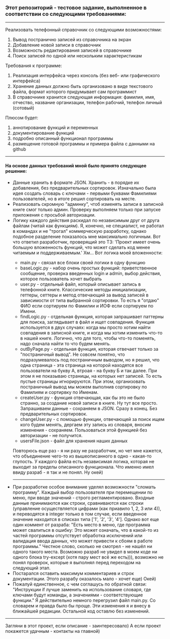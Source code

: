 <h3>Этот репозиторий - тестовое задание, выполненное в соответствии со следующими требованиями:</h3>

<hr>
<p>Реализовать телефонный справочник со следующими возможностями:</p>
    <ol>
        <li>Вывод постранично записей из справочника на экран</li>
        <li>Добавление новой записи в справочник</li>
        <li>Возможность редактирования записей в справочнике</li>
        <li>Поиск записей по одной или нескольким характеристикам</li>
    </ol>
<p>Требования к программе:</p>
    <ol>
        <li>Реализация интерфейса через консоль (без веб- или графического интерфейса)</li>
        <li>Хранение данных должно быть организовано в виде текстового файла, формат которого придумывает сам программист</li>
        <li>В справочнике хранится следующая информация: фамилия, имя, отчество, название организации, телефон рабочий, телефон личный (сотовый)</li>
    </ol>
<p>Плюсом будет:</p>
    <ol>
          <li>аннотирование функций и переменных</li>
          <li>документирование функций</li>
          <li>подробно описанный функционал программы</li>
          <li>размещение готовой программы и примера файла с данными на github</li>
    </ol>
<hr>

<h4>На основе данных требований мной было принято следующее решение:</h4>
    <ul>
        <li>Данные хранить в формате JSON. Хранить - в порядке их добавления, без предварительных сортировок. Изначально была идея создать словарь с ключами - первыми буквами Фамилиями пользователей, но в итоге решил сортировать на месте.</li>
        <li>Реализовать скромную "админку", чтоб изменять записи в записной книге смог только админ. Проверку выполняем только при запуске приложения с просьбой авторизации.</li>
        <li>Логику каждого действия раскидал по независимым друг от друга файлам (читай как функциям). Я, конечно, не специалист, не работал в командах и не "трогал" коммерческую разработку, однако подобное разделение показалось мне максимально логичным. Вот что ответил разработчик, проверящий это ТЗ: 'Проект имеет очень большую вложенность функций, что может сделать код менее читаемым и поддерживаемым.' Хм... Вот логика моей вложенности:</li>
            <ul>
                <li>main.py - связал все блоки своей логики в одну функцию</li>
                <li>baseLogic.py - набор очень простых функций: приветственное сообщение, проверка введенных login и admin, выбор действия, которое пользователь хочет выбрать</li>
                <li>user.py - отдельный файл, который описывает запись в телефонной книге. Классические методы инициализации, геттеры, сеттеры и метод отвечающий за вывод записей в зависимости от типа выбранной сортировки. То есть я "отдаю" ФИО если сортируем по Фамилии и ИОФ если сортируем по Имени.</li>
                <li>findLogic.py - отдельная функция, которая запрашивает паттерны для поиска, заглядывает в файл и ищет совпадения. Функция используется в двух случаях: когда мы просто хотим найти совпадения в записной книге, и когда мы хотим изменить что-то в нашей книге. Логично, что для того, чтобы что-то поменять, надо сначала найти то что будем менять.</li>
                <li>outByPage.py - отдельная функция, которая отвечает только за "постраничный вывод". Не совсем понятно, что подразумевалось под постраничным выводом, но я решил, что одна страница - эта страница на которой находятся все пользователи на букву А, втроая - на букву Б и так далее. При этом я не показываю страницы, на которых нет записей. То есть пустые страницы игнорируются. При этом, организовать постраничный вывод мы можем выполнив сортировку по Фамилиям и сортирвку по Именам.</li>
                <li>createUser.py - функция отвечающая, как бы это не было странно, за создание новой записи в книге. Ну тут все просто. Запрашиваем данные  - сохраняем в JSON. Сразу в конец. Без предварительных сортировок.</li>
                <li>changeUser.py - с помощью функции, отвечающей за поиск ищем кого будем менять, дергаем эту запись из словаря, вносим изменения - сохраняем. Пользоваться этой функцией без авторизации - не получится.</li>
                <li>usersFile.json - файл для хранения наших данных</li>
            </ul>
            <p>Повторюсь еще раз - я ни разу не разработчик, но чет мне кажется, что объединение чего-то из вышеописанного в одно - какая-то глупость. У каждого файла есть независимая логика, которая не выходит за пределы описанного функционала. Что именно имел ввиду разраб - я так и не понял. Ну окей)</p>
            <hr>
        <li>При разработке особое внимание уделял возможности "сломать программу". Каждый выбор пользователя при перемещении по меню, при вводе значений - строго регламентировано. Входные данные принимаются как строки, сравниваются как строки (управление осуществляется цифрами (как приавило 1, 2, 3 или 4)), и переводятся в integer только в том случае, если введенное значение находится в списках типа ['1', '2', '3', '4']. Однако вот еще один коммент от разраба: "Есть место в меню, где программа может свалиться в ошибку: Это может означать, что в какой-то из частей программы отсутствует обработка исключений или валидация ввода данных, что может привести к сбоям в работе программы." Честное слово, сколько не смотрел - не нашёл ни одного такого места. Возможно разраб не увидел в моем коде ни одного блока try-except (хотя пару мест всё же есть))), возможно не понял проверок, которые я выполнял перед переходом на следующий этап.</li>
        <li>Постарался оставить максимум комментариев и строк документации. Этого разрабу оказалось мало - хочет еще) Окей)</li>
        <li>Пожалуй единственное, с чем соглашусь по обратной связи: "Инструкции if лучше заменить на использование словаря, где ключами будут команды, а значениями - соответствующие функции." Я действительно немного перегрузил файл main.py. Со словарем и правда было бы проще. Эти изменения я и внесу в ближайшей редакции. Остальной код оставлю без изменений.</li>
    </ul>
<hr>
<p>Загляни в этот проект, если описание - заинтересовало) А если проект покажется удачным - контакты на главной)</p>

